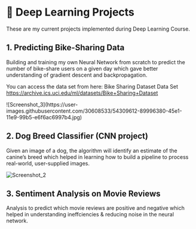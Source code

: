 

# &#x1F4D8; Deep Learning Projects

These are my current projects implemented during Deep Learning Course.
 

  
## 1. Predicting Bike-Sharing Data
<p>
Building and training my own Neural Network from scratch to predict the number of
bike-share users on a given day which gave better understanding of gradient descent
and backpropagation.

You can access the data set from here: Bike Sharing Dataset Data Set
https://archive.ics.uci.edu/ml/datasets/Bike+Sharing+Dataset
</p>
![Screenshot_3](https://user-images.githubusercontent.com/30608533/54309612-89996380-45e1-11e9-99b5-e6f6ac6997b4.jpg)


## 2. Dog Breed Classifier (CNN project)
<p>
Given an image of a dog, the algorithm will identify an estimate of the canine’s breed
which helped in learning how to build a pipeline to process real-world, user-supplied
images.
</p>

![Screenshot_2](https://user-images.githubusercontent.com/30608533/54309417-260f3600-45e1-11e9-99bd-77e016e10f33.jpg)

## 3. Sentiment Analysis on Movie Reviews
<p>
Analysis to predict which movie reviews are positive and negative which helped in
understanding ineffciencies & reducing noise in the neural network.
</p>
